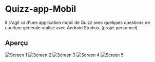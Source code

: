 # Quizz-app-Mobil

Il s'agit ici d'une application mobil de Quizz avec quelques questions de cuulture générale realisé avec Android Studios.  (projet personnel)

## Aperçu

![](app/src/images/Screen1.jpg?raw=true "Screen 1")
![](app/src/images/Screen2.jpg?raw=true "Screen 2")
![](app/src/images/Screen3.jpg?raw=true "Screen 3")
![](app/src/images/Screen4.jpg?raw=true "Screen 4")
![](app/src/images/Screen5.jpg?raw=true "Screen 5")


